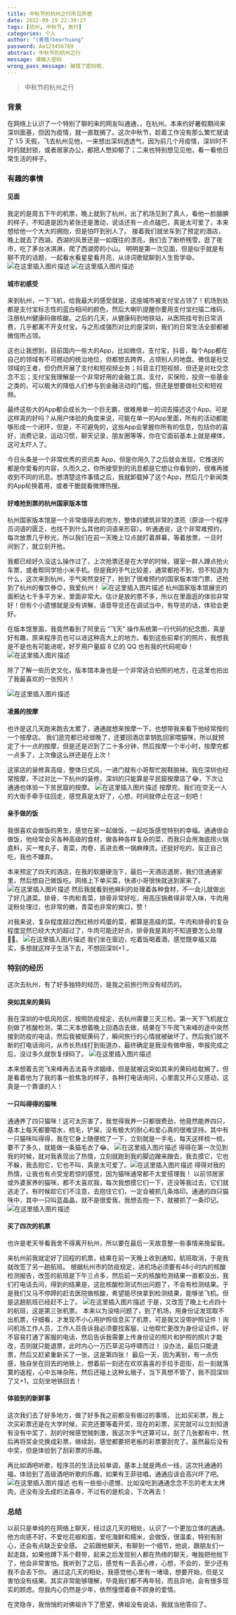 ```yaml
---
title: 中秋节的杭州之行所见所想
date: 2022-09-19 22:39:27
tags: [杭州, 中秋节, 旅行]
categories: 个人
author: "(黄蓓)bearhuang"
password: Aa123456789
abstract: 中秋节的杭州之行
message: 请输入密码
wrong_pass_message: 输错了密码啦.
---
```


> 中秋节的杭州之行

### 背景
在网络上认识了一个特别了聊的来的网友叫通通，，在杭州。本来约好暑假期间来深圳面基，但因为疫情，就一直耽搁了。这次中秋节，趁着工作没有那么繁忙就请了 1.5 天假，飞去杭州见他，一来想出深圳透透气，因为前几个月疫情，深圳时不时的就封锁，或者居家办公，都把人憋抑郁了；二来也特别想见见他，看一看他日常生活的样子。
### 有趣的事情
#### 见面
我定的是周五下午的机票，晚上就到了杭州，出了机场见到了真人，看他一脸腼腆的样子，不知道是因为紧张还是激动，说话还有一点点磕巴，真是太可爱了，本来想给他一个大大的拥抱，但是怕吓到别人了。
接着我们就坐车到了预定的酒店，晚上就去了西湖。西湖的风景还是一如既往的漂亮，我们去了断桥残雪，逛了夜市，吃了茅台冰淇淋，爬了西湖旁的小山。
明明是第一次见面，但是似乎就是有聊不完的话题，一起看水看星星看月亮，从诗词歌赋聊到人生哲学😄。
![在这里插入图片描述](https://img-blog.csdnimg.cn/cbfb00337cb648969116ee7e2427b64a.png)
![在这里插入图片描述](https://img-blog.csdnimg.cn/e6d717ba30f34306b2e37550bca3a241.png)
#### 城市初感受
来到杭州，一下飞机，给我最大的感受就是，这座城市被支付宝占领了！机场到处都是支付宝标志性的蓝白相间的颜色，然后大喇叭提醒你要用支付宝扫描二维码，注册杭州健康码做核酸。之后的几天，从健康码到地铁站，从医院挂号到日常消费，几乎都离不开支付宝。与之形成强烈对比的是深圳，我们的日常生活全部都被微信所占领。

这也让我想到，目前国内一些大的App，比如微信，支付宝，抖音，每个App都在自己的领域有不可撼动的统治地位，但都想去跨界，占领别人的地盘。微信是社交领域的王者，但仍然开展了支付和短视频业务；抖音主打短视频，但还是对社交念念不忘；支付宝我理解是一个非常好用的金融工具，支付，买保险，投资一些基金之类的，可以极大的降低人们参与到金融活动的门槛，但还是想要做社交和短视频。

最终这些大的App都会成长为一个巨无霸，很难用单一的词去描述这个App。可是这样真的好吗？从用户体验的角度来说，可能在单一的App里面，所有的活动都能够形成一个闭环，但是，不可避免的，这些App会掌握你所有的信息，包括你的喜好，消费记录，运动习惯，聊天记录，朋友圈等等，你在它面前基本上就是裸体，这可太吓人了。

今日头条是一个非常优秀的资讯类 App，但是你用久了之后就会发现，它推送的都是你爱看的内容，久而久之，你所接受到的讯息都是它想让你看到的，很难再接收到不同的讯息。想清楚这件事情之后，我就卸载掉了这个App，然后几个新闻类的App轮换着用，或者干脆就看微博热搜。

#### 好难抢到票的杭州国家版本馆
杭州国家版本馆是一个非常值得去的地方，整体的建筑非常的漂亮（原谅一个程序员词语的匮乏，也找不到什么其他的词语来形容）。听通通说，这个非常难预约，每次放票几乎秒光，所以我们在前一天晚上12点就盯着屏幕，等着放票，一旦时间到了，就立刻开抢。

我都已经好久没这么操作过了，上次抢票还是在大学的时候，寝室一群人蹲点抢火车票，或者帮同学抢小米手机。但是我的手气比较差，通常都抢不到，但不知道为什么，这次来到杭州，手气突然变好了，抢到了很难预约的国家版本馆门票，还抢到了杭州的餐饮券😊，我爱杭州！
![在这里插入图片描述](https://img-blog.csdnimg.cn/63832b580b5b4ad98a8f36ba81a36a88.png)
杭州国家版本馆展览的面积达七千多平方米，里面非常大。估计是放的票不多，所以在里面逛的体验非常好！但有个小遗憾就是没有讲解，语音导览还在调试当中，有导览的话，体验会更好。

在版本馆里面，我竟然看到了阿里云 “飞天” 操作系统第一行代码的纪念图，真是好有趣，原来程序员也可以进这种高大上的地方。看到这些前辈们的照片，我想我是不是也有可能进呢，好歹用户量超 8 亿的 QQ 也有我的代码呢😄！
![在这里插入图片描述](https://img-blog.csdnimg.cn/cf46b627e20f4f8793af62b0304258fa.png)

除了了解一些历史文化，版本馆本身也是一个非常适合拍照的地方，在这里也拍出了我最喜欢的一张照片！

![在这里插入图片描述](https://img-blog.csdnimg.cn/95c2e1fad7f14016b186639cf9b0fbd3.png)
#### 凌晨的按摩
也许是这几天跑来跑去太累了，通通就想来按摩一下，也想带我来看下他经常按的一个按摩店。
我们逛完都已经很晚了，还要回酒店拿钥匙回家喂猫咪，所以就预定了十一点的按摩，但是还是迟到了二十多分钟，然后按摩一个半小时，按摩完都一点多了，上次像这么拼还是在上次！

这家店的装修真高级，整体日式风，一进门就有小哥帮忙脱鞋脱袜。我在深圳也经常按摩，不过对比一下杭州的装修，深圳的只能算是平民窟按摩店了😂，下次让通通也体验一下贫民窟的按摩。
![在这里插入图片描述](https://img-blog.csdnimg.cn/f7b2c95603ed4d96bec730e822ef5be8.png)
按摩完，我们在空无一人的大街手牵手往回走，感觉真是太好了，心想，时间就停止在这一刻吧！

#### 亲手做的饭
我很喜欢会做饭的男生，感觉在家一起做饭，一起吃饭感觉特别的幸福。通通很会做饭，他经常会买各种高级的食材，做各种各样复杂的菜，而我只会用海底捞火锅底料，买一堆丸子，青菜，肉卷，丢进去煮一锅麻辣烫。还挺好吃的，反正自己吃，我也不嫌弃。

本来预定了四天的酒店，在我的软磨硬泡下，最后一天酒店退房，我们住通通家里，然后想自己做饭吃。网络上下单买菜，快递小哥很快就送到家来了。
![在这里插入图片描述](https://img-blog.csdnimg.cn/b1c613427f074f619bd1462de431278e.png)
然后我就看到他麻利的处理着各种食材，不一会儿就做出了好几道菜。排骨，牛肉和青菜，排骨非常好吃，用高压锅煮得非常入味，牛肉用淀粉处理过，也非常的嫩，青菜也非常的爽口，赞！

对我来说，复杂程度超过西红柿炒鸡蛋的菜，都算是高级的菜。牛肉和排骨的复杂程度显然已经大大的超过了，牛肉可能还好点，排骨我是真的不知道要怎么处理🤷‍♂️。
![在这里插入图片描述](https://img-blog.csdnimg.cn/12b9a26a086e417484ef32762a67a3bb.png)
我们坐在窗边，吃着饭喝着酒，感觉既幸福又踏实，多想就这样子生活下去，不想回深圳+1 。

### 特别的经历
这次去杭州，有了好多独特的经历，是我之前旅行所没有经历的。
#### 突如其来的黄码
我在深圳的中低风险区，按照防疫规定，去杭州需要三天三检。第一天下飞机就立刻做了核酸检测，第二天本想着晚上回酒店去做，结果在下午爬飞来峰的途中突然接到防疫的电话，然后我被赋黄码了，瞬间旅行的心情就被破坏了。然后我们就不断的打电话询问，从市长热线打到街道办，最终确定是我没有做申报，申报完成之后，没过多久就恢复绿码了。
![在这里插入图片描述](https://img-blog.csdnimg.cn/67022d0f7a3a4f8b9305deff454846c3.png)

本来想着去完飞来峰再去法喜寺求姻缘，但是就被这突如其来的黄码给耽搁了。但是看着他为了我的事一脸焦急的样子，各种打电话询问，心里面又开心又感动，这真是一个靠谱的人！

#### 一只叫得得的猫咪
通通养了四只猫咪！这可太厉害了，我觉得我养一只都很费劲，他竟然能养四只，基本上每天都要喂水，梳毛，铲屎，没有极大的耐心和爱心真的很难坚持。其中有一只猫咪叫得得，我在它身上随便梳了一下，立刻就是一手毛，每天这样梳一梳，要不了多久，就能做一条猫毛衣了😂。
![在这里插入图片描述](https://img-blog.csdnimg.cn/7ba109914454481886b8af53f31a8ead.png)
得得在第一次见到我的时候，就对我表现出了热情，立刻就跑到我的脚边蹭来蹭去，我去摸它，它也不躲，我去抱它，它也不叫，真是太可爱了。![在这里插入图片描述](https://img-blog.csdnimg.cn/6cff706ef12b4bf29d755ef6b1eb566c.png)
得得对我的热情，让我也有点受宠若惊的感觉，因为猫咪通常都不太爱搭理我！
以前邻居家或外婆家养的猫咪，都不太喜欢我，每次我想摸它们一下，还没等我过去，它们就逃走了。有时候趁它们不注意，去抱住它们，一定会被抓几条烙印。通通的四只猫咪中，其中一只叫蓝晶晶，就不是很爱我，我想去抱一下，就被抓了一条印记。
![在这里插入图片描述](https://img-blog.csdnimg.cn/85698b5c23814dc58ecc2d1a66f47c67.png)
#### 买了四次的机票
也许是老天爷看我舍不得离开杭州，所以要在最后一天故意整一些事情来挽留我。

来杭州前我就定好了回程的机票，结果在前一天晚上收到通知，航班取消，于是我就改签了另一趟航班。
根据杭州市的防疫规定，进机场必须要有48小时内的核酸检测报告，改签的航班是下午三点多，然后前一天的核酸检测结果一直都没出，我们打电话去问，得到的结果是，这批核酸检测试剂出问题了，不会有检测结果。于是我们又马不停蹄的赶去医院做核酸，希望能尽快拿到检测结果，能够坐飞机。但是这趟航班已经赶不上了。
![在这里插入图片描述](https://img-blog.csdnimg.cn/dbf16f19d32e49f18303dd6b9825c83b.png)
于是，又改签了晚上七点四十的航班，这是第三张机票。
本来以为没啥问题了，到了机场，用身份证发现取不出机票，仔细看，才发现不小心用护照信息买了机票，可是我又没带护照证件！询问机场工作人员，工作人员告诉我必须要找客服，让他帮忙更改为身份证证件。好不容易打通了客服的电话，然后告诉我需要上传身份证的照片和护照的照片才能改，否则就只能退票，此时内心一万匹草泥马呼啸而过！
没办法，最后只能退票，然后又赶紧重新买了一张，这是第四张！
最后一天，因为离别，有一点伤感，独自坐在回去的地铁上，想着前一刻还在欢欢喜喜的手拉手逛街，后一刻就落寞的返程，心中五味杂陈，然后还碰上这种幺蛾子，当下真想不管了，我不回深圳了又+1，立刻坐地铁回去！

#### 体验到的新鲜事
这次我们去了好多地方，做了好多我之前都没有做过的事情，
比如买彩票，我上次买彩票还是在大学时候，买完还要等着开奖，现在的彩票，买完就可以立刻知道有没有中奖了，刮的时候感觉贼刺激，我这次手气还算可以，刮了几张都有中，然后再将奖金兑换成彩票，继续刮，感觉都要把老板的彩票要刮完了。虽然最后没有中奖，但是体验到了刮彩票的乐趣。

再比如酒吧听歌，程序员的生活比较单调，基本上就是两点一线，这次托通通的福，体验到了高级酒吧听歌的乐趣，如果有王菲驻唱，通通应该会高兴坏了吧。
![在这里插入图片描述](https://img-blog.csdnimg.cn/4b1c20ad59494657b98f775b36560550.png)
也有一些些小遗憾，比如没吃到通通念念不忘的老太太烤肉，还没有没去成的法喜寺，不过有的是机会，下次再去！

### 总结
以前只是单纯的在网络上聊天，经过这几天的相处，认识了一个更加立体的通通。
他方向感不好，不爱吃花椒和面，爱吃海鲜和糯米，会做饭，很温柔，特别有耐心，还会有点缺乏安全感。
之前跟他聊天，有聊到一个细节，他说，跟朋友们一起走路，如果他蹲下系个鞋带，起来之后发现别人都在热络的聊天，唯独把他抛下了，他会非常害怕。我听到了之后，感觉有一丢丢心疼，心想，不会的，至少还有我不会丢下你。
通过这几天的相处，我感觉他心里有一堵墙，想要开始，但是又害怕没有结果。其实非常能够理解，毕竟我们都不再年轻，而且异地，会有很多现实的顾虑。但我内心仍然是少年，依然憧憬着奋不顾身的爱情。

在灵隐寺，我悄悄的对佛祖许下了愿望，佛祖没有说话，我就当他答应了。
